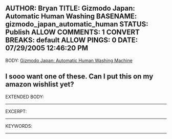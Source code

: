AUTHOR: Bryan
TITLE: Gizmodo Japan: Automatic Human Washing
BASENAME: gizmodo_japan_automatic_human
STATUS: Publish
ALLOW COMMENTS: 1
CONVERT BREAKS: __default__
ALLOW PINGS: 0
DATE: 07/29/2005 12:46:20 PM
-----
BODY:
<a title="Gizmodo Japan: Automatic Human Washing Machine : Gizmodo" href="http://www.gizmodo.com/gadgets/japan/gizmodo-japan-automatic-human-washing-machine-113973.php">Gizmodo Japan: Automatic Human Washing Machine</a>


I sooo want one of these. Can I put this on my amazon wishlist yet?
-----
EXTENDED BODY:

-----
EXCERPT:

-----
KEYWORDS:

-----


